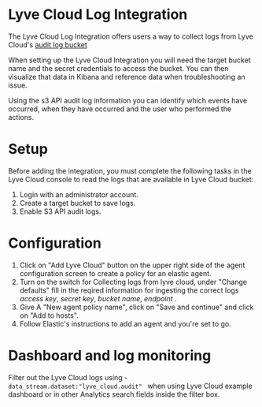 # Lyve Cloud Log Integration

The Lyve Cloud Log Integration offers users a way to collect logs from Lyve Cloud's [audit log bucket](https://www.seagate.com/gb/en/services/cloud/storage/)

When setting up the Lyve Cloud Integration you will need the target bucket name and the secret credentials to access the bucket. You can then visualize that data in Kibana and reference data when troubleshooting an issue.

Using the s3 API audit log information you can identify which events have occurred, when they have occurred and the user who performed the actions. 

# Setup

Before adding the integration, you must complete the following tasks in the Lyve Cloud console to read the logs that are available in Lyve Cloud bucket:

1. Login with an administrator account.
2. Create a target bucket to save logs.
3. Enable S3 API audit logs.



# Configuration
1. Click on "Add Lyve Cloud" button on the upper right side of the agent configuration screen to create a policy for an elastic agent.
2. Turn on the switch for Collecting logs from lyve cloud, under "Change defaults" fill in the reqired information for ingesting the correct logs *access key*, *secret key*, *bucket name*, *endpoint* .
3. Give A "New agent policy name", click on "Save and continue" and click on "Add to hosts".
4. Follow Elastic's instructions to add an agent and you're set to go.


# Dashboard and log monitoring
Filter out the Lyve Cloud logs using -
```data_stream.dataset:"lyve_cloud.audit" ```
when using Lyve Cloud example dashboard or in other Analytics search fields inside the filter box.
